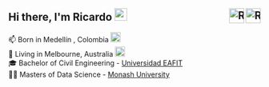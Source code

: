<div id="texts" style="white-space:nowrap;">
     <h2> Hi there, I'm Ricardo <img src="https://media.giphy.com/media/hvRJCLFzcasrR4ia7z/giphy.gif" width="25px">
       <a href="https://www.linkedin.com/in/ricardo-arias-salazar/">  
            <img align="right" alt="Ricardo Arias | LinkedIn" width="30px" src="https://img.icons8.com/color/48/000000/linkedin.png" /></a>         
     <a href="mailto:ricardoariasalazar@gmail.com"><img align="right" alt="Ricardo Arias | Gmail" width="30px"src="https://img.icons8.com/fluent/48/000000/gmail-new.png" alt="email"/></a></h2>
</div>

📫  Born in Medellín , Colombia <img src="https://img.icons8.com/color/48/000000/colombia-circular.png" width="20"/>                                
📌  Living in Melbourne, Australia <img src="https://img.icons8.com/color/48/000000/australia-circular.png" width="20"/>                                   
🎓  Bachelor of Civil Engineering - [Universidad EAFIT](https://www.eafit.edu.co/)                                            
👨‍💻  Masters of Data Science - [Monash University](https://www.monash.edu)

</br>

 <!---[![Readme Card](https://github-readme-stats.vercel.app/api/pin/?username=ricardoariasalazar&repo=Text-Preprocessing)](https://github.com/ricardoariasalazar/Text-Preprocessing) --->
  <!--- 
<h3>Languages and Tools</h3>
<img align="left" width="30px" src="https://img.icons8.com/color/48/000000/python--v1.png" />
<img align="left" width="30px" src="https://icons.iconarchive.com/icons/blackvariant/button-ui-requests-5/512/RStudio-icon.png" />
<img align="left" width="30px" src="https://img.icons8.com/color/48/000000/latex.png" />
<img align="left" width="30px" src="https://img.icons8.com/fluent/48/000000/visual-studio-code-2019.png" />
--->

 <!---![Ricardo's GitHub stats](https://github-readme-stats.vercel.app/api?username=ricardoariasalazar&include_all_commits=true) --->
